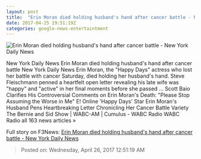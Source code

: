 ```yaml
---
layout: post
title:  "Erin Moran died holding husband's hand after cancer battle - New York Daily News"
date: 2017-04-25 19:51:19Z
categories: google-news-entertaintment
---
```


![Erin Moran died holding husband's hand after cancer battle - New York Daily News](http://assets.nydailynews.com/polopoly_fs/1.3099673.1493147313!/img/httpImage/image.jpg_gen/derivatives/landscape_1200/51905286.jpg)

New York Daily News Erin Moran died holding husband's hand after cancer battle New York Daily News Erin Moran, the "Happy Days" actress who lost her battle with cancer Saturday, died holding her husband's hand. Steve Fleischmann penned a heartfelt open letter revealing his late wife was "happy" and "active" in her final moments before she passed ... Scott Baio Clarifies His Controversial Comments on Erin Moran's Death: "Please Stop Assuming the Worse in Me" E! Online 'Happy Days' Star Erin Moran's Husband Pens Heartbreaking Letter Chronicling Her Cancer Battle Variety The Bernie and Sid Show | WABC-AM | Cumulus - WABC Radio WABC Radio all 163 news articles »


Full story on F3News: [Erin Moran died holding husband's hand after cancer battle - New York Daily News](http://www.f3nws.com/n/vKuzjF)

> Posted on: Wednesday, April 26, 2017 12:51:19 AM
